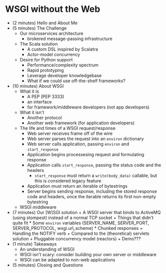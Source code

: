 WSGI without the Web
====================

* (2 minutes) Hello and About Me
* (5 minutes) The Challenge
  - Our microservices architecture
      + brokered message-passing infrastructure
  - The Scala solution
      + A custom DSL inspired by Scalatra
      + Actor-model concurrency
  - Desire for Python support
      + Performance/complexity spectrum
      + Rapid prototyping
      + Leverage developer knowledgebase
      + What if we could use off-the-shelf frameworks?
* (10 minutes) About WSGI
  - What it is
      + A PEP (PEP 3333)
      + an interface
      + for framework/middleware developers (not app developers)
  - What it isn't
      + Another protocol
      + Another web framework (for application developers)
  - The life and times of a WSGI request/response
      + Web server receives frame off of the wire
      + Web server parses the request into an `environ` dictionary
      + Web server calls application, passing `environ` and `start_response`
      + Application begins processesing request and formulating response
      + Application calls `start_response`, passing the status code and the headers
          * `start_response` must return a `write(body_data)` callable, but this is considered
            legacy feature
      + Application must return an iterable of bytestrings
      + Server begins sending response, including the stored response code and headers, once the
        iterable returns its first non-empty bytestring
  - WSGI middleware
* (7 minutes) Our [W]SGI solution
      + A WSGI server that binds to ActiveMQ (using stompest) instead of a normal TCP socket
      + Things that didn't quite fit
          * Some `environ` variables (SERVER_NAME, SERVER_PORT, SERVER_PROTOCOL, wsgi.url_scheme)
          * Chunked responses
      + Handling the NOTIFY verb
      + Compared to the (theoretical) servlets solution
      + Pluggable concurrency model (reactors)
      + Demo???
* (1 minute) Takeaways
  - An understanding of WSGI
  - WSGI isn't scary: consider building your own server or middleware
  - WSGI can be adapted to non-web applications
* (5 minutes) Closing and Questions

